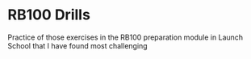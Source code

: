 # RB100 Drills #

Practice of those exercises in the RB100 preparation module in Launch School
that I have found most challenging